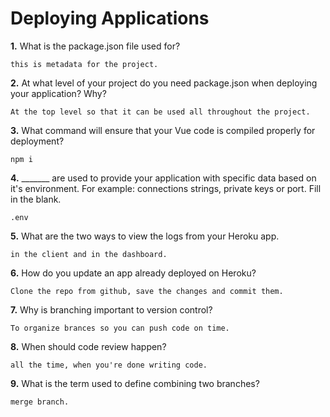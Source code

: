 # Deploying Applications

**1.** What is the package.json file used for?
<!-- enter you answer in the space below -->
```
this is metadata for the project.
``` 
**2.** At what level of your project do you need package.json when deploying your application? Why?
<!-- enter you answer in the space below -->
```
At the top level so that it can be used all throughout the project.
```
**3.** What command will ensure that your Vue code is compiled properly for deployment?
<!-- enter you answer in the space below -->
```
npm i
```
**4.** _______ are used to provide your application with specific data based on it's environment. For example: connections strings, private keys or port. Fill in the blank.
<!-- enter you answer in the space below -->
```
.env
```
**5.** What are the two ways to view the logs from your Heroku app.
<!-- enter you answer in the space below -->
```
in the client and in the dashboard.
```
**6.** How do you update an app already deployed on Heroku?
<!-- enter you answer in the space below -->
```
Clone the repo from github, save the changes and commit them.
```
**7.** Why is branching important to version control?
<!-- enter you answer in the space below -->
```
To organize brances so you can push code on time.
```
**8.** When should code review happen?
<!-- enter you answer in the space below -->
```
all the time, when you're done writing code.
```
**9.** What is the term used to define combining two branches?
<!-- enter you answer in the space below -->
```
merge branch.
```